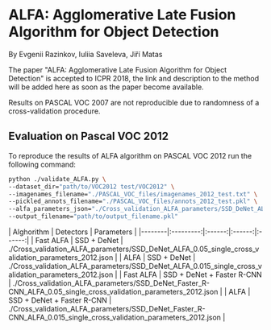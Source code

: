 # ALFA: Agglomerative Late Fusion Algorithm for Object Detection

By Evgenii Razinkov, Iuliia Saveleva, Jiří Matas

The paper "ALFA: Agglomerative Late Fusion Algorithm for Object Detection" is accepted 
to ICPR 2018, the link and description to the method will be added here as soon as 
the paper become available.

Results on PASCAL VOC 2007 are not reproducible due to randomness of a cross-validation procedure.

## Evaluation on Pascal VOC 2012

To reproduce the results of ALFA algorithm on PASCAL VOC 2012 run the following command:
```bash
python ./validate_ALFA.py \
--dataset_dir="path/to/VOC2012 test/VOC2012" \
--imagenames_filename="./PASCAL_VOC_files/imagenames_2012_test.txt" \
--pickled_annots_filename="./PASCAL_VOC_files/annots_2012_test.pkl" \
--alfa_parameters_json="./Cross_validation_ALFA_parameters/SSD_DeNet_ALFA_0.05_single_cross_validation_parameters_2012.json" \
--output_filename="path/to/output_filename.pkl"
```

| Alghorithm | Detectors  | Parameters |
|--------|:---------:|:------:|:------:|:------:|
| Fast ALFA | SSD + DeNet | ./Cross_validation_ALFA_parameters/SSD_DeNet_ALFA_0.05_single_cross_validation_parameters_2012.json |
| ALFA | SSD + DeNet | ./Cross_validation_ALFA_parameters/SSD_DeNet_ALFA_0.015_single_cross_validation_parameters_2012.json |
| Fast ALFA | SSD + DeNet + Faster R-CNN | ./Cross_validation_ALFA_parameters/SSD_DeNet_Faster_R-CNN_ALFA_0.05_single_cross_validation_parameters_2012.json |
| ALFA | SSD + DeNet + Faster R-CNN | ./Cross_validation_ALFA_parameters/SSD_DeNet_Faster_R-CNN_ALFA_0.015_single_cross_validation_parameters_2012.json |